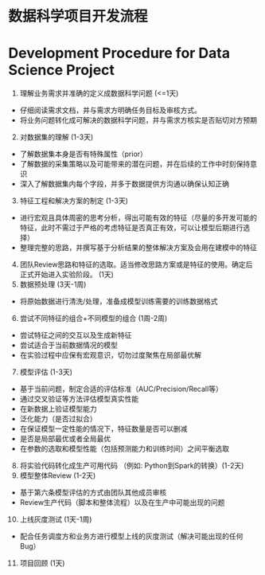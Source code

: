 
# 数据科学项目开发流程 
# Development Procedure for Data Science Project

1. 理解业务需求并准确的定义成数据科学问题 (<=1天)
 - 仔细阅读需求文档，并与需求方明确任务目标及审核方式。
 - 将业务问题转化成可解决的数据科学问题，并与需求方核实是否贴切对方预期
2. 对数据集的理解 (1-3天)
 - 了解数据集本身是否有特殊属性（prior）
 - 了解数据的采集策略以及可能带来的潜在问题，并在后续的工作中时刻保持意识
 - 深入了解数据集内每个字段，并多于数据提供方沟通以确保认知正确
3. 特征工程和解决方案的制定 (1-3天)
 - 进行宏观且具体周密的思考分析，得出可能有效的特征（尽量的多开发可能的特征，此时不需过于严格的考虑特征是否真正有效，可以让模型后期进行选择）
 - 整理完整的思路，并撰写基于分析结果的整体解决方案及会用在建模中的特征
4. 团队Review思路和特征的选取。适当修改思路方案或是特征的使用。确定后正式开始进入实验阶段。 (1天)
5. 数据预处理 (3天-1周)
 - 将原始数据进行清洗/处理，准备成模型训练需要的训练数据格式
6. 尝试不同特征的组合+不同模型的组合 (1周-2周)
 - 尝试特征之间的交互以及生成新特征
 - 尝试适合于当前数据情况的模型
 - 在实验过程中应保有宏观意识，切勿过度聚焦在局部最优解
7. 模型评估 (1-3天)
 - 基于当前问题，制定合适的评估标准（AUC/Precision/Recall等）
 - 通过交叉验证等方法评估模型真实性能
 - 在新数据上验证模型能力
 - 泛化能力（是否过拟合）
 - 在保证模型一定性能的情况下，特征数量是否可以删减
 - 是否是局部最优或者全局最优
 - 在参数的选取和模型性能（包括预测能力和训练时间）之间平衡选取
8. 将实验代码转化成生产可用代码 （例如: Python到Spark的转换）(1-2天)
9. 模型整体Review (1-2天)
 - 基于第六条模型评估的方式由团队其他成员审核
 - Review生产代码（脚本和整体流程）以及在生产中可能出现的问题
10. 上线灰度测试 (1天-1周)
 - 配合任务调度方和业务方进行模型上线的灰度测试（解决可能出现的任何Bug）
11. 项目回顾 (1天)
